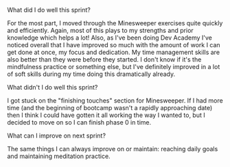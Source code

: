 What did I do well this sprint?

For the most part, I moved through the Minesweeper exercises quite quickly and efficiently. Again, most of this plays to my strengths and prior knowledge which helps a lot! Also, as I've been doing Dev Academy I've noticed overall that I have improved so much with the amount of work I can get done at once, my focus and dedication. My time management skills are also better than they were before they started. I don't know if it's the mindfulness practice or something else, but I've definitely improved in a lot of soft skills during my time doing this dramatically already.

What didn't I do well this sprint?

I got stuck on the "finishing touches" section for Minesweeper. If I had more time (and the beginning of bootcamp wasn't a rapidly approaching date) then I think I could have gotten it all working the way I wanted to, but I decided to move on so I can finish phase 0 in time.

What can I improve on next sprint?

The same things I can always improve on or maintain: reaching daily goals and maintaining meditation practice.